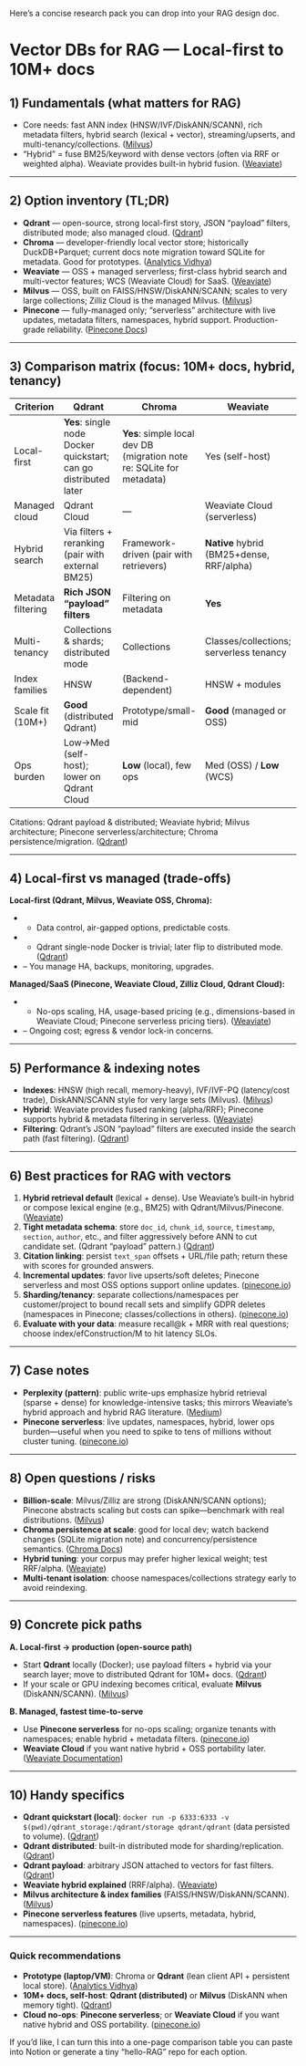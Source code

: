 Here’s a concise research pack you can drop into your RAG design doc.

# Vector DBs for RAG — Local-first to 10M+ docs

## 1) Fundamentals (what matters for RAG)

* Core needs: fast ANN index (HNSW/IVF/DiskANN/SCANN), rich metadata filters, hybrid search (lexical + vector), streaming/upserts, and multi-tenancy/collections. ([Milvus][1])
* “Hybrid” = fuse BM25/keyword with dense vectors (often via RRF or weighted alpha). Weaviate provides built-in hybrid fusion. ([Weaviate][2])

---

## 2) Option inventory (TL;DR)

* **Qdrant** — open-source, strong local-first story, JSON “payload” filters, distributed mode; also managed cloud. ([Qdrant][3])
* **Chroma** — developer-friendly local vector store; historically DuckDB+Parquet; current docs note migration toward SQLite for metadata. Good for prototypes. ([Analytics Vidhya][4])
* **Weaviate** — OSS + managed serverless; first-class hybrid search and multi-vector features; WCS (Weaviate Cloud) for SaaS. ([Weaviate][2])
* **Milvus** — OSS, built on FAISS/HNSW/DiskANN/SCANN; scales to very large collections; Zilliz Cloud is the managed Milvus. ([Milvus][1])
* **Pinecone** — fully-managed only; “serverless” architecture with live updates, metadata filters, namespaces, hybrid support. Production-grade reliability. ([Pinecone Docs][5])

---

## 3) Comparison matrix (focus: 10M+ docs, hybrid, tenancy)

| Criterion          | **Qdrant**                                                       | **Chroma**                                                            | **Weaviate**                              | **Milvus**                        | **Pinecone**                      |
| ------------------ | ---------------------------------------------------------------- | --------------------------------------------------------------------- | ----------------------------------------- | --------------------------------- | --------------------------------- |
| Local-first        | **Yes**: single node Docker quickstart; can go distributed later | **Yes**: simple local dev DB (migration note re: SQLite for metadata) | Yes (self-host)                           | Yes (self-host)                   | **No** (cloud-only)               |
| Managed cloud      | Qdrant Cloud                                                     | —                                                                     | Weaviate Cloud (serverless)               | Zilliz Cloud (managed Milvus)     | **Yes** (serverless)              |
| Hybrid search      | Via filters + reranking (pair with external BM25)                | Framework-driven (pair with retrievers)                               | **Native** hybrid (BM25+dense, RRF/alpha) | Pair with external lexical engine | **Supported** (hybrid & metadata) |
| Metadata filtering | **Rich JSON “payload” filters**                                  | Filtering on metadata                                                 | **Yes**                                   | **Yes**                           | **Yes**                           |
| Multi-tenancy      | Collections & shards; distributed mode                           | Collections                                                           | Classes/collections; serverless tenancy   | Collections/partitions            | Namespaces/collections            |
| Index families     | HNSW                                                             | (Backend-dependent)                                                   | HNSW + modules                            | FAISS/HNSW/DiskANN/SCANN          | Proprietary (serverless), hybrid  |
| Scale fit (10M+)   | **Good** (distributed Qdrant)                                    | Prototype/small-mid                                                   | **Good** (managed or OSS)                 | **Excellent** (very large scale)  | **Excellent** (managed scaling)   |
| Ops burden         | Low→Med (self-host); lower on Qdrant Cloud                       | **Low** (local), few ops                                              | Med (OSS) / **Low** (WCS)                 | Med (OSS) / **Low** (Zilliz)      | **Lowest** (fully managed)        |

Citations: Qdrant payload & distributed; Weaviate hybrid; Milvus architecture; Pinecone serverless/architecture; Chroma persistence/migration. ([Qdrant][3])

---

## 4) Local-first vs managed (trade-offs)

**Local-first (Qdrant, Milvus, Weaviate OSS, Chroma):**

* * Data control, air-gapped options, predictable costs.
* * Qdrant single-node Docker is trivial; later flip to distributed mode. ([Qdrant][6])
* – You manage HA, backups, monitoring, upgrades.

**Managed/SaaS (Pinecone, Weaviate Cloud, Zilliz Cloud, Qdrant Cloud):**

* * No-ops scaling, HA, usage-based pricing (e.g., dimensions-based in Weaviate Cloud; Pinecone serverless pricing tiers). ([Weaviate][7])
* – Ongoing cost; egress & vendor lock-in concerns.

---

## 5) Performance & indexing notes

* **Indexes**: HNSW (high recall, memory-heavy), IVF/IVF-PQ (latency/cost trade), DiskANN/SCANN style for very large sets (Milvus). ([Milvus][1])
* **Hybrid**: Weaviate provides fused ranking (alpha/RRF); Pinecone supports hybrid & metadata filtering in serverless. ([Weaviate][2])
* **Filtering**: Qdrant’s JSON “payload” filters are executed inside the search path (fast filtering). ([Qdrant][3])

---

## 6) Best practices for RAG with vectors

1. **Hybrid retrieval default** (lexical + dense). Use Weaviate’s built-in hybrid or compose lexical engine (e.g., BM25) with Qdrant/Milvus/Pinecone. ([Weaviate][2])
2. **Tight metadata schema**: store `doc_id`, `chunk_id`, `source`, `timestamp`, `section`, `author`, etc., and filter aggressively before ANN to cut candidate set. (Qdrant “payload” pattern.) ([Qdrant][3])
3. **Citation linking**: persist `text_span` offsets + URL/file path; return these with scores for grounded answers.
4. **Incremental updates**: favor live upserts/soft deletes; Pinecone serverless and most OSS options support online updates. ([pinecone.io][8])
5. **Sharding/tenancy**: separate collections/namespaces per customer/project to bound recall sets and simplify GDPR deletes (namespaces in Pinecone; classes/collections in others). ([pinecone.io][8])
6. **Evaluate with your data**: measure recall\@k + MRR with real questions; choose index/efConstruction/M to hit latency SLOs.

---

## 7) Case notes

* **Perplexity (pattern)**: public write-ups emphasize hybrid retrieval (sparse + dense) for knowledge-intensive tasks; this mirrors Weaviate’s hybrid approach and hybrid RAG literature. ([Medium][9])
* **Pinecone serverless**: live updates, namespaces, hybrid, lower ops burden—useful when you need to spike to tens of millions without cluster tuning. ([pinecone.io][8])

---

## 8) Open questions / risks

* **Billion-scale**: Milvus/Zilliz are strong (DiskANN/SCANN options); Pinecone abstracts scaling but costs can spike—benchmark with real distributions. ([Milvus][1])
* **Chroma persistence at scale**: good for local dev; watch backend changes (SQLite migration note) and concurrency/persistence semantics. ([Chroma Docs][10])
* **Hybrid tuning**: your corpus may prefer higher lexical weight; test RRF/alpha. ([Weaviate][2])
* **Multi-tenant isolation**: choose namespaces/collections strategy early to avoid reindexing.

---

## 9) Concrete pick paths

**A. Local-first → production (open-source path)**

* Start **Qdrant** locally (Docker); use payload filters + hybrid via your search layer; move to distributed Qdrant for 10M+ docs. ([Qdrant][6])
* If your scale or GPU indexing becomes critical, evaluate **Milvus** (DiskANN/SCANN). ([Milvus][1])

**B. Managed, fastest time-to-serve**

* Use **Pinecone serverless** for no-ops scaling; organize tenants with namespaces; enable hybrid + metadata filters. ([pinecone.io][8])
* **Weaviate Cloud** if you want native hybrid + OSS portability later. ([Weaviate Documentation][11])

---

## 10) Handy specifics

* **Qdrant quickstart (local)**: `docker run -p 6333:6333 -v $(pwd)/qdrant_storage:/qdrant/storage qdrant/qdrant` (data persisted to volume). ([Qdrant][6])
* **Qdrant distributed**: built-in distributed mode for sharding/replication. ([Qdrant][12])
* **Qdrant payload**: arbitrary JSON attached to vectors for fast filters. ([Qdrant][3])
* **Weaviate hybrid explained** (RRF/alpha). ([Weaviate][2])
* **Milvus architecture & index families** (FAISS/HNSW/DiskANN/SCANN). ([Milvus][1])
* **Pinecone serverless features** (live upserts, metadata, hybrid, namespaces). ([pinecone.io][8])

---

### Quick recommendations

* **Prototype (laptop/VM)**: Chroma or **Qdrant** (lean client API + persistent local store). ([Analytics Vidhya][4])
* **10M+ docs, self-host**: **Qdrant (distributed)** or **Milvus** (DiskANN when memory tight). ([Qdrant][12])
* **Cloud no-ops**: **Pinecone serverless**; or **Weaviate Cloud** if you want native hybrid and OSS portability. ([pinecone.io][8])

If you’d like, I can turn this into a one-page comparison table you can paste into Notion or generate a tiny “hello-RAG” repo for each option.

[1]: https://milvus.io/docs/architecture_overview.md?utm_source=chatgpt.com "Milvus Architecture Overview"
[2]: https://weaviate.io/blog/hybrid-search-explained?utm_source=chatgpt.com "Hybrid Search Explained"
[3]: https://qdrant.tech/documentation/concepts/payload/?utm_source=chatgpt.com "Payload"
[4]: https://www.analyticsvidhya.com/blog/2023/07/guide-to-chroma-db-a-vector-store-for-your-generative-ai-llms/?utm_source=chatgpt.com "Guide to Chroma DB: A Vector Store for Your Generative AI ..."
[5]: https://docs.pinecone.io/reference/architecture/serverless-architecture?utm_source=chatgpt.com "Architecture - Pinecone Docs"
[6]: https://qdrant.tech/documentation/quickstart/?utm_source=chatgpt.com "Local Quickstart"
[7]: https://weaviate.io/pricing?utm_source=chatgpt.com "Vector Database Pricing"
[8]: https://www.pinecone.io/blog/serverless/?utm_source=chatgpt.com "Introducing Pinecone Serverless"
[9]: https://medium.com/%40adnanmasood/hybrid-retrieval-augmented-generation-systems-for-knowledge-intensive-tasks-10347cbe83ab?utm_source=chatgpt.com "Hybrid Retrieval-Augmented Generation Systems for ..."
[10]: https://docs.trychroma.com/docs/overview/migration?utm_source=chatgpt.com "Migration - Chroma Docs"
[11]: https://docs.weaviate.io/cloud?utm_source=chatgpt.com "Weaviate Cloud"
[12]: https://qdrant.tech/documentation/guides/distributed_deployment/?utm_source=chatgpt.com "Distributed Deployment"

